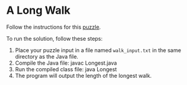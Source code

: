 # A Long Walk

Follow the instructions for this [puzzle](https://adventofcode.com/2023/day/23).

To run the solution, follow these steps:

1. Place your puzzle input in a file named `walk_input.txt` in the same directory as the Java file.
2. Compile the Java file:
   javac Longest.java
3. Run the compiled class file:
   java Longest
4. The program will output the length of the longest walk.
